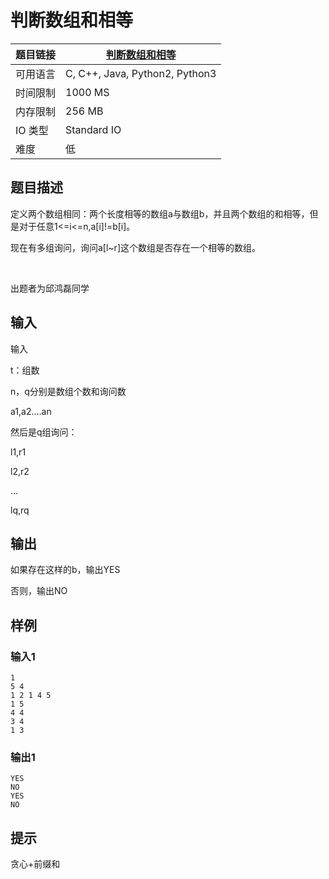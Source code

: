# 判断数组和相等

| 题目链接 | [判断数组和相等](http://xmuoj.com/problem/FTCT-39) |
| --- | --- |
| 可用语言 | C, C++, Java, Python2, Python3 |
| 时间限制 | 1000 MS |
| 内存限制 | 256 MB |
| IO 类型 | Standard IO |
| 难度 | 低 |

## 题目描述

<p>定义两个数组相同：两个长度相等的数组a与数组b，并且两个数组的和相等，但是对于任意1&lt;=i&lt;=n,a[i]!=b[i]。</p><p>现在有多组询问，询问a[l~r]这个数组是否存在一个相等的数组。</p><p><br /></p><p>出题者为邱鸿磊同学</p>

## 输入

<p>输入</p><p>t：组数</p><p>n，q分别是数组个数和询问数</p><p>a1,a2....an</p><p>然后是q组询问：</p><p>l1,r1</p><p>l2,r2</p><p>...</p><p>lq,rq</p>

## 输出

<p>如果存在这样的b，输出YES</p><p>否则，输出NO</p>

## 样例

### 输入1

```
1
5 4
1 2 1 4 5
1 5
4 4
3 4
1 3
```

### 输出1

```
YES
NO
YES
NO
```

## 提示

<p>贪心+前缀和<br /></p>

